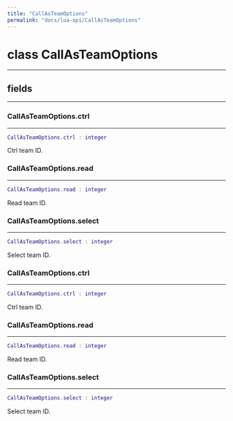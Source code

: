 ```yaml
---
title: "CallAsTeamOptions"
permalink: "docs/lua-api/CallAsTeamOptions"
---
```

# class CallAsTeamOptions











---



## fields
---

### CallAsTeamOptions.ctrl
---
```lua
CallAsTeamOptions.ctrl : integer
```



Ctrl team ID.








### CallAsTeamOptions.read
---
```lua
CallAsTeamOptions.read : integer
```



Read team ID.








### CallAsTeamOptions.select
---
```lua
CallAsTeamOptions.select : integer
```



Select team ID.








### CallAsTeamOptions.ctrl
---
```lua
CallAsTeamOptions.ctrl : integer
```



Ctrl team ID.








### CallAsTeamOptions.read
---
```lua
CallAsTeamOptions.read : integer
```



Read team ID.








### CallAsTeamOptions.select
---
```lua
CallAsTeamOptions.select : integer
```



Select team ID.









